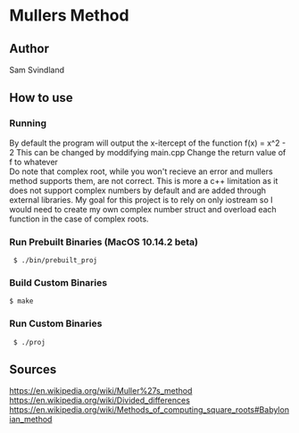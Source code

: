 # Mullers Method

## Author
Sam Svindland

## How to use

### Running
By default the program will output the x-itercept of the function f(x) = x^2 - 2
This can be changed by moddifying main.cpp
Change the return value of f to whatever
<br/>
Do note that complex root, while you won't recieve an error and mullers method supports them, are not correct. 
This is more a c++ limitation as it does not support complex numbers by default and are added through external libraries. My goal for this project is to rely on only iostream so I would need to create my own complex number struct and overload each function in the case of complex roots. 

### Run Prebuilt Binaries (MacOS 10.14.2 beta)
``` $ ./bin/prebuilt_proj```

### Build Custom Binaries
``` $ make ```

### Run Custom Binaries
``` $ ./proj```



## Sources
https://en.wikipedia.org/wiki/Muller%27s_method
https://en.wikipedia.org/wiki/Divided_differences
https://en.wikipedia.org/wiki/Methods_of_computing_square_roots#Babylonian_method
